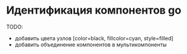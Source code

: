 # Идентификация компонентов go

TODO:
- добавить цвета узлов [color=black, fillcolor=cyan, style=filled]
- добавить объединение компонентов в мультикомпоненты